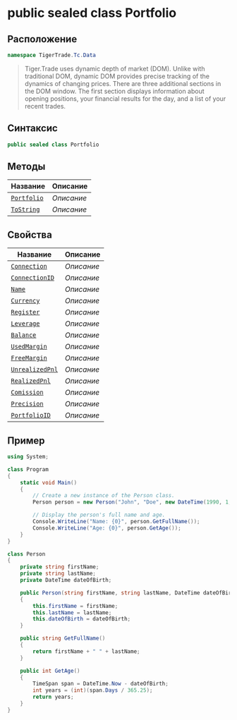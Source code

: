 
# public sealed class Portfolio
## Расположение
```csharp
namespace TigerTrade.Tc.Data
```



> Tiger.Trade uses dynamic depth of market (DOM). Unlike with traditional DOM, dynamic DOM provides precise tracking of the dynamics of changing prices. There are three additional sections in the DOM window. The first section displays information about opening positions, your financial results for the day, and a list of your recent trades.

## Синтаксис
```csharp
public sealed class Portfolio
```


## Методы
| Название | Описание |
| --- | --- |
| [`Portfolio`](./Portfolio.cs/Методы/Portfolio.md) | *Описание* |
| [`ToString`](./Portfolio.cs/Методы/ToString.md) | *Описание* |

## Свойства
| Название | Описание |
| --- | --- |
| [`Connection`](./Portfolio.cs/Свойства/Connection.md) | *Описание* |
| [`ConnectionID`](./Portfolio.cs/Свойства/ConnectionID.md) | *Описание* |
| [`Name`](./Portfolio.cs/Свойства/Name.md) | *Описание* |
| [`Currency`](./Portfolio.cs/Свойства/Currency.md) | *Описание* |
| [`Register`](./Portfolio.cs/Свойства/Register.md) | *Описание* |
| [`Leverage`](./Portfolio.cs/Свойства/Leverage.md) | *Описание* |
| [`Balance`](./Portfolio.cs/Свойства/Balance.md) | *Описание* |
| [`UsedMargin`](./Portfolio.cs/Свойства/UsedMargin.md) | *Описание* |
| [`FreeMargin`](./Portfolio.cs/Свойства/FreeMargin.md) | *Описание* |
| [`UnrealizedPnl`](./Portfolio.cs/Свойства/UnrealizedPnl.md) | *Описание* |
| [`RealizedPnl`](./Portfolio.cs/Свойства/RealizedPnl.md) | *Описание* |
| [`Comission`](./Portfolio.cs/Свойства/Comission.md) | *Описание* |
| [`Precision`](./Portfolio.cs/Свойства/Precision.md) | *Описание* |
| [`PortfolioID`](./Portfolio.cs/Свойства/PortfolioID.md) | *Описание* |


## Пример
```csharp
using System;

class Program
{
    static void Main()
    {
        // Create a new instance of the Person class.
        Person person = new Person("John", "Doe", new DateTime(1990, 1, 1));

        // Display the person's full name and age.
        Console.WriteLine("Name: {0}", person.GetFullName());
        Console.WriteLine("Age: {0}", person.GetAge());
    }
}

class Person
{
    private string firstName;
    private string lastName;
    private DateTime dateOfBirth;

    public Person(string firstName, string lastName, DateTime dateOfBirth)
    {
        this.firstName = firstName;
        this.lastName = lastName;
        this.dateOfBirth = dateOfBirth;
    }

    public string GetFullName()
    {
        return firstName + " " + lastName;
    }

    public int GetAge()
    {
        TimeSpan span = DateTime.Now - dateOfBirth;
        int years = (int)(span.Days / 365.25);
        return years;
    }
}
```

